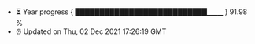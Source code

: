 - ⏳ Year progress { ███████████████████████████▁▁▁ } 91.98 %
- ⏰ Updated on Thu, 02 Dec 2021 17:26:19 GMT

